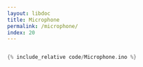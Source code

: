 ```yaml
---
layout: libdoc
title: Microphone
permalink: /microphone/
index: 20
---
```


```cpp
```

```cpp
{% include_relative code/Microphone.ino %}
```
